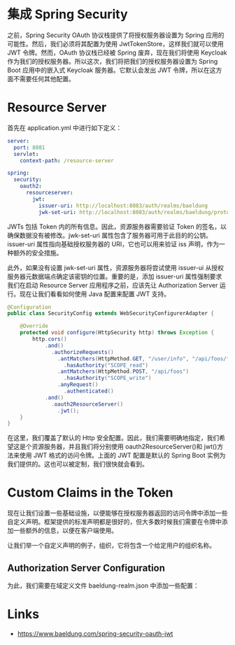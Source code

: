 # 集成 Spring Security

之前，Spring Security OAuth 协议栈提供了将授权服务器设置为 Spring 应用的可能性。然后，我们必须将其配置为使用 JwtTokenStore，这样我们就可以使用 JWT 令牌。然而，OAuth 协议栈已经被 Spring 废弃，现在我们将使用 Keycloak 作为我们的授权服务器。所以这次，我们将把我们的授权服务器设置为 Spring Boot 应用中的嵌入式 Keycloak 服务器。它默认会发出 JWT 令牌，所以在这方面不需要任何其他配置。

# Resource Server

首先在 application.yml 中进行如下定义：

```yaml
server:
  port: 8081
  servlet:
    context-path: /resource-server

spring:
  security:
    oauth2:
      resourceserver:
        jwt:
          issuer-uri: http://localhost:8083/auth/realms/baeldung
          jwk-set-uri: http://localhost:8083/auth/realms/baeldung/protocol/openid-connect/certs
```

JWTs 包括 Token 内的所有信息。因此，资源服务器需要验证 Token 的签名，以确保数据没有被修改。jwk-set-uri 属性包含了服务器可用于此目的的公钥。issuer-uri 属性指向基础授权服务器的 URI，它也可以用来验证 iss 声明，作为一种额外的安全措施。

此外，如果没有设置 jwk-set-uri 属性，资源服务器将尝试使用 issuer-ui 从授权服务器元数据端点确定该密钥的位置。重要的是，添加 issuer-uri 属性强制要求我们在启动 Resource Server 应用程序之前，应该先让 Authorization Server 运行。现在让我们看看如何使用 Java 配置来配置 JWT 支持。

```java
@Configuration
public class SecurityConfig extends WebSecurityConfigurerAdapter {

    @Override
    protected void configure(HttpSecurity http) throws Exception {
        http.cors()
            .and()
              .authorizeRequests()
                .antMatchers(HttpMethod.GET, "/user/info", "/api/foos/**")
                  .hasAuthority("SCOPE_read")
                .antMatchers(HttpMethod.POST, "/api/foos")
                  .hasAuthority("SCOPE_write")
                .anyRequest()
                  .authenticated()
            .and()
              .oauth2ResourceServer()
                .jwt();
    }
}
```

在这里，我们覆盖了默认的 Http 安全配置。因此，我们需要明确地指定，我们希望这是个资源服务器，并且我们将分别使用 oauth2ResourceServer()和 jwt()方法来使用 JWT 格式的访问令牌。上面的 JWT 配置是默认的 Spring Boot 实例为我们提供的。这也可以被定制，我们很快就会看到。

# Custom Claims in the Token

现在让我们设置一些基础设施，以便能够在授权服务器返回的访问令牌中添加一些自定义声明。框架提供的标准声明都是很好的，但大多数时候我们需要在令牌中添加一些额外的信息，以便在客户端使用。

让我们举一个自定义声明的例子，组织，它将包含一个给定用户的组织名称。

## Authorization Server Configuration

为此，我们需要在域定义文件 baeldung-realm.json 中添加一些配置：

# Links

- https://www.baeldung.com/spring-security-oauth-jwt

